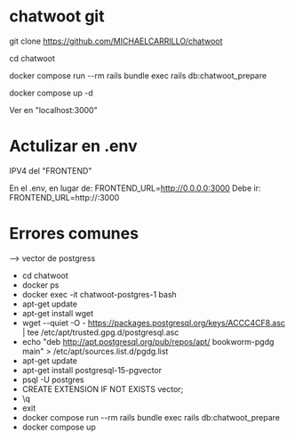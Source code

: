 # chatwoot git

git clone https://github.com/MICHAELCARRILLO/chatwoot

cd chatwoot

docker compose run --rm rails bundle exec rails db:chatwoot_prepare

docker compose up -d

Ver en "localhost:3000"


# Actulizar en .env 

IPV4 del "FRONTEND"

En el .env, en lugar de: FRONTEND_URL=http://0.0.0.0:3000
Debe ir: FRONTEND_URL=http://<IP-V4-AQUI>:3000


# Errores comunes

--> vector de postgress

- cd chatwoot
- docker ps
- docker exec -it chatwoot-postgres-1 bash
- apt-get update
- apt-get install wget
- wget --quiet -O - https://packages.postgresql.org/keys/ACCC4CF8.asc | tee /etc/apt/trusted.gpg.d/postgresql.asc
- echo "deb http://apt.postgresql.org/pub/repos/apt/ bookworm-pgdg main" > /etc/apt/sources.list.d/pgdg.list
- apt-get update
- apt-get install postgresql-15-pgvector
- psql -U postgres
- CREATE EXTENSION IF NOT EXISTS vector;
- \q
- exit
- docker compose run --rm rails bundle exec rails db:chatwoot_prepare
- docker compose up
